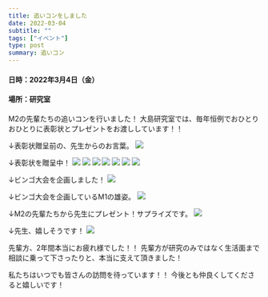 ```yaml
---
title: 追いコンをしました
date: 2022-03-04
subtitle: ""
tags: ["イベント"]
type: post
summary: 追いコン
---
```



#### 日時：2022年3月4日（金）
#### 場所：研究室

M2の先輩たちの追いコンを行いました！
大島研究室では、毎年恒例でおひとりおひとりに表彰状とプレゼントをお渡ししています！！

↓表彰状贈呈前の、先生からのお言葉。
![](okotoba.jpg)

↓表彰状を贈呈中！
![](kawahara.jpg)
![](hamajima.jpg)
![](matsumoto.jpg)
![](mibayashi.jpg)
![](ueta.jpg)
![](yoshimura.jpg)
![](sakane.jpg)

↓ビンゴ大会を企画しました！
![](bingo.jpg)

↓ビンゴ大会を企画しているM1の雄姿。
![](huruya.jpg)

↓M2の先輩たちから先生にプレゼント！サプライズです。
![](give_present.jpg)

↓先生、嬉しそうです！
![](sensei.jpg)

先輩方、2年間本当にお疲れ様でした！！
先輩方が研究のみではなく生活面まで相談に乗って下さったりと、本当に支えて頂きました！

私たちはいつでも皆さんの訪問を待っています！！
今後とも仲良くしてくださると嬉しいです！

<!-- 1. 論文採録バージョン -->
<!-- [第一著者]さんの論文が「[学会フルネーム]」に採録されました。 -->

<!-- [公式Webページ](学会公式ページTopのURL) -->


<!-- 書誌情報。書式はPublicationsを参考。変にコードブロックとかで囲まなくてOK -->


<!-- [年月日]に発表予定 -->



<!-- 2. 論文発表済みバージョン -->
<!-- [第一著者]さんが「[学会フルネーム]」で発表しました。 -->

<!-- [公式Webページ](学会公式ページTopのURL) -->


<!-- 書誌情報。書式はPublicationsを参考。変にコードブロックとかで囲まなくてOK -->


<!-- 3. 論文受賞バージョン -->
<!-- [第一著者]さんの論文が「[学会フルネーム]」で「[受賞名]」を受賞しました -->

<!-- [公式Webページ](学会公式ページTopのURL) -->


<!-- 書誌情報。書式はPublicationsを参考。変にコードブロックとかで囲まなくてOK -->

<!-- 同学会複数名の場合は並べて良い感じにして -->